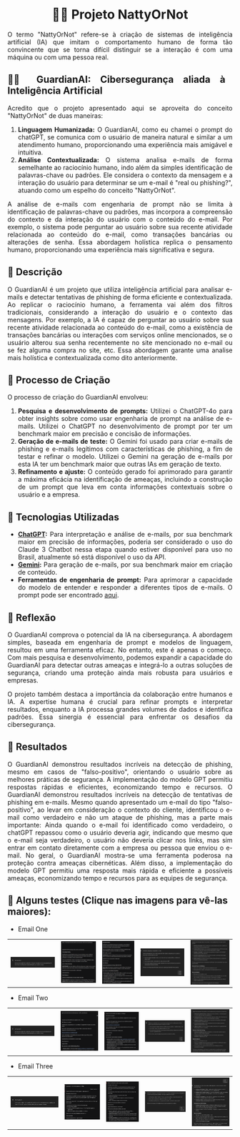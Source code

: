 <h1 align="center">💪🤓 Projeto NattyOrNot</h1>
<div align="justify">   
O termo "NattyOrNot" refere-se à criação de sistemas de inteligência artificial (IA) que imitam o comportamento humano de forma tão convincente que se torna difícil distinguir se a interação é com uma máquina ou com uma pessoa real.

## 🕵️‍♀️ GuardianAI: Cibersegurança aliada à Inteligência Artificial

Acredito que o projeto apresentado aqui se aproveita do conceito "NattyOrNot" de duas maneiras:

1.  **Linguagem Humanizada:** O GuardianAI, como eu chamei o prompt do chatGPT, se comunica com o usuário de maneira natural e similar a um atendimento humano, proporcionando uma experiência mais amigável e intuitiva.
2.  **Análise Contextualizada:** O sistema analisa e-mails de forma semelhante ao raciocínio humano, indo além da simples identificação de palavras-chave ou padrões. Ele considera o contexto da mensagem e a interação do usuário para determinar se um e-mail é "real ou phishing?", atuando como um espelho do conceito "NattyOrNot".

A análise de e-mails com engenharia de prompt não se limita à identificação de palavras-chave ou padrões, mas incorpora a compreensão do contexto e da interação do usuário com o conteúdo do e-mail. Por exemplo, o sistema pode perguntar ao usuário sobre sua recente atividade relacionada ao conteúdo do e-mail, como transações bancárias ou alterações de senha. Essa abordagem holística replica o pensamento humano, proporcionando uma experiência mais significativa e segura.

## 📒 Descrição

O GuardianAI é um projeto que utiliza inteligência artificial para analisar e-mails e detectar tentativas de phishing de forma eficiente e contextualizada. Ao replicar o raciocínio humano, a ferramenta vai além dos filtros tradicionais, considerando a interação do usuário e o contexto das mensagens. Por exemplo, a IA é capaz de perguntar ao usuário sobre sua recente atividade relacionada ao conteúdo do e-mail, como a existência de transações bancárias ou interações com serviços online mencionados, se o usuário alterou sua senha recentemente no site mencionado no e-mail ou se fez alguma compra no site, etc. Essa abordagem garante uma analise mais holística e contextualizada como dito anteriormente.

## 🧐 Processo de Criação

O processo de criação do GuardianAI envolveu:

1.  **Pesquisa e desenvolvimento de prompts:** Utilizei o ChatGPT-4o para obter insights sobre como usar engenharia de prompt na análise de e-mails. Utilizei o ChatGPT no desenvolvimento de prompt por ter um benchmark maior em precisão e concisão de informações.
2.  **Geração de e-mails de teste:** O Gemini foi usado para criar e-mails de phishing e e-mails legítimos com características de phishing, a fim de testar e refinar o modelo. Utilizei o Gemini na geração de e-mails por esta IA ter um benchmark maior que outras IAs em geração de texto.
3.  **Refinamento e ajuste:** O conteúdo gerado foi aprimorado para garantir a máxima eficácia na identificação de ameaças, incluindo a construção de um prompt que leva em conta informações contextuais sobre o usuário e a empresa.

## 🤖 Tecnologias Utilizadas

*   **[ChatGPT](https://chatgpt.com/):** Para interpretação e análise de e-mails, por sua benchmark maior em precisão de informações, poderia ser considerado o uso do Claude 3 Chatbot nessa etapa quando estiver disponível para uso no Brasil, atualmente só está disponível o uso da API.
*   **[Gemini](https://gemini.google.com):** Para geração de e-mails, por sua benchmark maior em criação de conteúdo.
*   **Ferramentas de engenharia de prompt:** Para aprimorar a capacidade do modelo de entender e responder a diferentes tipos de e-mails. O prompt pode ser encontrado <a href="promptGuardianAI">aqui</a>.

## 💭 Reflexão

O GuardianAI comprova o potencial da IA na cibersegurança. A abordagem simples, baseada em engenharia de prompt e modelos de linguagem, resultou em uma ferramenta eficaz. No entanto, este é apenas o começo. Com mais pesquisa e desenvolvimento, podemos expandir a capacidade do GuardianAI para detectar outras ameaças e integrá-lo a outras soluções de segurança, criando uma proteção ainda mais robusta para usuários e empresas.

O projeto também destaca a importância da colaboração entre humanos e IA. A expertise humana é crucial para refinar prompts e interpretar resultados, enquanto a IA processa grandes volumes de dados e identifica padrões. Essa sinergia é essencial para enfrentar os desafios da cibersegurança.

## 🚀 Resultados

O GuardianAI demonstrou resultados incríveis na detecção de phishing, mesmo em casos de "falso-positivo", orientando o usuário sobre as melhores práticas de segurança. A implementação do modelo GPT permitiu respostas rápidas e eficientes, economizando tempo e recursos. O GuardianAI demonstrou resultados incríveis na detecção de tentativas de phishing em e-mails. Mesmo quando apresentado um e-mail do tipo "falso-positivo", ao levar em consideração o contexto do cliente, identificou o e-mail como verdadeiro e não um ataque de phishing, mas a parte mais importante: Ainda quando o e-mail foi identificado como verdadeiro, o chatGPT repassou como o usuário deveria agir, indicando que mesmo que o e-mail seja verdadeiro, o usuário não deveria clicar nos links, mas sim entrar em contato diretamente com a empresa ou pessoa que enviou o e-mail. No geral, o GuardianAI mostra-se uma ferramenta poderosa na proteção contra ameaças cibernéticas. Além disso, a implementação do modelo GPT permitiu uma resposta mais rápida e eficiente a possíveis ameaças, economizando tempo e recursos para as equipes de segurança.</div>

## 🌟 Alguns testes (Clique nas imagens para vê-las maiores):

* Email One

<table style="width: 100%;">
<tr>
<td><img src="images/Atendimento.png" style="width: 100%; height: auto;"></td></td>
<td><img src="images/geminiEmailOne.png" style="width: 100%; height: auto;"></td>
<td><img src="images/geminiJustificationOne.png" style="width: 100%; height: auto;"></td>
<td><img src="images/RespostaGPTEmailOne.png" style="width: 100%; height: auto;"></td>
<td><img src="images/AnaliseEmailOne.png" style="width: 100%; height: auto;"></td>
</tr>
</table>
    
* Email Two

<table style="width: 100%;"> 
<tr>
<td><img src="images/Atendimento.png" style="width: 100%; height: auto;"></td></td>
<td><img src="images/geminiEmailTwo.png" style="width: 100%; height: auto;"></td>
<td><img src="images/geminiJustificationTwo.png" style="width: 100%; height: auto;"></td>
<td><img src="images/RespostaGPTEmailTwo.png" style="width: 100%; height: auto;"></td>
<td><img src="images/AnaliseEmailTwo.png" style="width: 100%; height: auto;"></td>
</tr>
</table>  

* Email Three

<table style="width: 100%;"> 
<tr>
<td><img src="images/Atendimento.png" style="width: 100%; height: auto;"></td></td>
<td><img src="images/geminiEmailThree.png" style="width: 100%; height: auto;"></td>
<td><img src="images/geminiJustificationThree.png" style="width: 100%; height: auto;"></td>
<td><img src="images/RespostaGPTEmailThree.png" style="width: 100%; height: auto;"></td>
<td><img src="images/AnaliseEmailThree.png" style="width: 100%; height: auto;"></td>
</tr>
</table>

